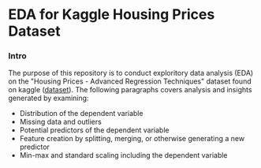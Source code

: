 # EDA for Kaggle Housing Prices Dataset

### Intro
The purpose of this repository is to conduct exploritory data analysis (EDA) on the "Housing Prices - Advanced Regression Techniques" dataset found on kaggle ([dataset](httpswww.sec.govfilesforms-3-4-5.pdf)). The following paragraphs covers analysis and insights generated by examining:
* Distribution of the dependent variable
* Missing data and outliers
* Potential predictors of the dependent variable
* Feature creation by splitting, merging, or otherwise generating a new predictor
* Min-max and standard scaling including the dependent variable
